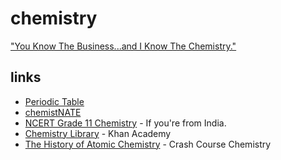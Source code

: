 # chemistry

["You Know The Business...and I Know The Chemistry."](https://redirect.invidious.io/watch?v=69vvrSE2PeM)

## links

- [Periodic Table](https://upload.wikimedia.org/wikipedia/commons/0/03/Simple_Periodic_Table_Chart-blocks.svg)
- [chemistNATE](https://redirect.invidious.io/chemistNATE)
- [NCERT Grade 11 Chemistry](https://ncert.nic.in/textbook.php?kech1=0-7) - If you're from India.
- [Chemistry Library](https://www.khanacademy.org/science/chemistry/) - Khan Academy
- [The History of Atomic Chemistry](https://redirect.invidious.io/watch?v=thnDxFdkzZs) - Crash Course Chemistry
